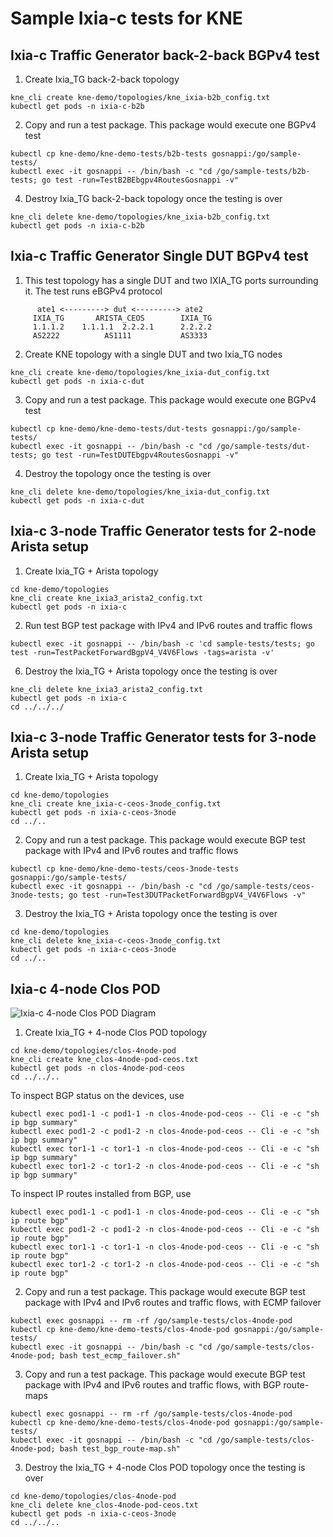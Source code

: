 # Sample Ixia-c tests for KNE

## Ixia-c Traffic Generator back-2-back BGPv4 test

1. Create Ixia_TG back-2-back topology

```Shell
kne_cli create kne-demo/topologies/kne_ixia-b2b_config.txt
kubectl get pods -n ixia-c-b2b
````

2. Copy and run a test package. This package would execute one BGPv4 test

```Shell
kubectl cp kne-demo/kne-demo-tests/b2b-tests gosnappi:/go/sample-tests/
kubectl exec -it gosnappi -- /bin/bash -c "cd /go/sample-tests/b2b-tests; go test -run=TestB2BEbgpv4RoutesGosnappi -v"
````

4. Destroy Ixia_TG back-2-back topology once the testing is over

```Shell
kne_cli delete kne-demo/topologies/kne_ixia-b2b_config.txt
kubectl get pods -n ixia-c-b2b
````

## Ixia-c Traffic Generator Single DUT BGPv4 test

1. This test topology has a single DUT and two IXIA_TG ports surrounding it. The test runs eBGPv4 protocol

````
      ate1 <---------> dut <---------> ate2     
     IXIA_TG       ARISTA_CEOS        IXIA_TG   
     1.1.1.2    1.1.1.1  2.2.2.1      2.2.2.2   
     AS2222          AS1111           AS3333    
````


2. Create KNE topology with a single DUT and two Ixia_TG nodes

```Shell
kne_cli create kne-demo/topologies/kne_ixia-dut_config.txt
kubectl get pods -n ixia-c-dut
````

3. Copy and run a test package. This package would execute one BGPv4 test

```Shell
kubectl cp kne-demo/kne-demo-tests/dut-tests gosnappi:/go/sample-tests/
kubectl exec -it gosnappi -- /bin/bash -c "cd /go/sample-tests/dut-tests; go test -run=TestDUTEbgpv4RoutesGosnappi -v"
````

4. Destroy the topology once the testing is over

```Shell
kne_cli delete kne-demo/topologies/kne_ixia-dut_config.txt
kubectl get pods -n ixia-c-dut
````

##  Ixia-c 3-node Traffic Generator tests for 2-node Arista setup

1. Create Ixia_TG + Arista topology

[//]: # (TODO This relies on Arista CEOS images being present in gcr.io/kt-nts-athena-dev/ repository and access to it.)

```Shell
cd kne-demo/topologies
kne_cli create kne_ixia3_arista2_config.txt
kubectl get pods -n ixia-c
````

2. Run test BGP test package with IPv4 and IPv6 routes and traffic flows

```Shell
kubectl exec -it gosnappi -- /bin/bash -c 'cd sample-tests/tests; go test -run=TestPacketForwardBgpV4_V4V6Flows -tags=arista -v'
````

6. Destroy the Ixia_TG + Arista topology once the testing is over

```Shell
kne_cli delete kne_ixia3_arista2_config.txt
kubectl get pods -n ixia-c
cd ../../../
````

##  Ixia-c 3-node Traffic Generator tests for 3-node Arista setup

1. Create Ixia_TG + Arista topology

[//]: # (TODO This relies on Arista CEOS images being present in gcr.io/kt-nts-athena-dev/ repository and access to it.)

```Shell
cd kne-demo/topologies
kne_cli create kne_ixia-c-ceos-3node_config.txt
kubectl get pods -n ixia-c-ceos-3node
cd ../..
````

2. Copy and run a test package. This package would execute BGP test package with IPv4 and IPv6 routes and traffic flows

```Shell
kubectl cp kne-demo/kne-demo-tests/ceos-3node-tests gosnappi:/go/sample-tests/
kubectl exec -it gosnappi -- /bin/bash -c "cd /go/sample-tests/ceos-3node-tests; go test -run=Test3DUTPacketForwardBgpV4_V4V6Flows -v"
````

3. Destroy the Ixia_TG + Arista topology once the testing is over

```Shell
cd kne-demo/topologies
kne_cli delete kne_ixia-c-ceos-3node_config.txt
kubectl get pods -n ixia-c-ceos-3node
cd ../..
````

##  Ixia-c 4-node Clos POD

![Ixia-c 4-node Clos POD Diagram](images/topology_clos-4node-pod.png)

1. Create Ixia_TG + 4-node Clos POD topology

[//]: # (TODO This relies on Arista CEOS images being present in gcr.io/kt-nts-athena-dev/ repository and access to it.)

```Shell
cd kne-demo/topologies/clos-4node-pod
kne_cli create kne_clos-4node-pod-ceos.txt
kubectl get pods -n clos-4node-pod-ceos
cd ../../..
````

To inspect BGP status on the devices, use

````
kubectl exec pod1-1 -c pod1-1 -n clos-4node-pod-ceos -- Cli -e -c "sh ip bgp summary"
kubectl exec pod1-2 -c pod1-2 -n clos-4node-pod-ceos -- Cli -e -c "sh ip bgp summary"
kubectl exec tor1-1 -c tor1-1 -n clos-4node-pod-ceos -- Cli -e -c "sh ip bgp summary"
kubectl exec tor1-2 -c tor1-2 -n clos-4node-pod-ceos -- Cli -e -c "sh ip bgp summary"
````

To inspect IP routes installed from BGP, use

````
kubectl exec pod1-1 -c pod1-1 -n clos-4node-pod-ceos -- Cli -e -c "sh ip route bgp"
kubectl exec pod1-2 -c pod1-2 -n clos-4node-pod-ceos -- Cli -e -c "sh ip route bgp"
kubectl exec tor1-1 -c tor1-1 -n clos-4node-pod-ceos -- Cli -e -c "sh ip route bgp"
kubectl exec tor1-2 -c tor1-2 -n clos-4node-pod-ceos -- Cli -e -c "sh ip route bgp"
````


2. Copy and run a test package. This package would execute BGP test package with IPv4 and IPv6 routes and traffic flows, with ECMP failover

```Shell
kubectl exec gosnappi -- rm -rf /go/sample-tests/clos-4node-pod
kubectl cp kne-demo/kne-demo-tests/clos-4node-pod gosnappi:/go/sample-tests/
kubectl exec -it gosnappi -- /bin/bash -c "cd /go/sample-tests/clos-4node-pod; bash test_ecmp_failover.sh"
````

3. Copy and run a test package. This package would execute BGP test package with IPv4 and IPv6 routes and traffic flows, with BGP route-maps

```Shell
kubectl exec gosnappi -- rm -rf /go/sample-tests/clos-4node-pod
kubectl cp kne-demo/kne-demo-tests/clos-4node-pod gosnappi:/go/sample-tests/
kubectl exec -it gosnappi -- /bin/bash -c "cd /go/sample-tests/clos-4node-pod; bash test_bgp_route-map.sh"
````

3. Destroy the Ixia_TG + 4-node Clos POD topology once the testing is over

```Shell
cd kne-demo/topologies/clos-4node-pod
kne_cli delete kne_clos-4node-pod-ceos.txt
kubectl get pods -n ixia-c-ceos-3node
cd ../../..
````

